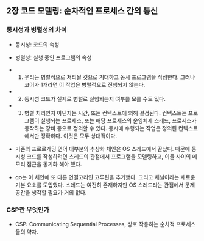 ## 2장 코드 모델링: 순차적인 프로세스 간의 통신
### 동시성과 병렬성의 차이
- 동시성: 코드의 속성
- 병렬성: 실행 중인 프로그램의 속성
- 1. 우리는 병렬적으로 처리될 것으로 기대하고 동시 프로그램을 작성한다. 그러나 코어가 1개라면 이 작업은 병렬적으로 진행되지 않는다.
- 2. 동시성 코드가 실제로 병렬로 실행되는지 여부를 모를 수도 있다.
- 3. 병렬 처리인지 아닌지는 시간, 또는 컨텍스트에 의해 결정된다. 컨텍스트는 프로그램이 실행되는 프로세스, 또는 해당 프로세스의 운영체제 스레드, 프로세스가 동작하는 장비 등으로 정의할 수 있다. 동시에 수행되는 작업은 정의된 컨텍스트에서만 정확하다. 이것은 모두 상대적이다.

- 기존의 프로르개밍 언어 대부분의 추상화 체인은 OS 스레드에서 끝났다. 때문에 동시성 코드를 작성하려면 스레드의 관점에서 프로그램을 모델링하고, 이들 사이의 메모리 접근을 동기화 해야 했다.
- go는 이 체인에 또 다른 연결고리인 고루틴을 추가했다. 그리고 체널이라는 새로운 기본 요소를 도입했다. 스레드는 여전히 존재하지만 OS 스레드라는 관점에서 문제 공간을 생각할 필요가 거의 없다.

### CSP란 무엇인가
- CSP: Communicating Sequential Processes, 상호 작용하는 순차적 프로세스들의 약자. 
